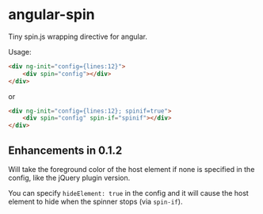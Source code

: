 angular-spin
============

Tiny spin.js wrapping directive for angular.

Usage:

```html
<div ng-init="config={lines:12}">
    <div spin="config"></div>
</div>
```

or

```html
<div ng-init="config={lines:12}; spinif=true">
    <div spin="config" spin-if="spinif"></div>
</div>
```

Enhancements in 0.1.2
---------------------

Will take the foreground color of the host element if none is specified in the config, like the jQuery plugin version.

You can specify `hideElement: true` in the config and it will cause the host element to hide when the spinner stops (via `spin-if`).